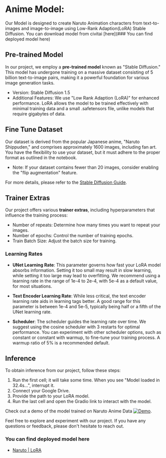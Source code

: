
# Anime Model:
Our Model is designed to create Naruto Animation characters from text-to-images and image-to-image using Low-Rank Adaption(LoRA) Stable Diffusion.
You can download model from civitai [here](### You can find deployed model here)


## Pre-trained Model

In our project, we employ a **pre-trained model** known as "Stable Diffusion." This model has undergone training on a massive dataset consisting of 5 billion text-to-image pairs, making it a powerful foundation for various image generation tasks.

- Version: Stable Diffusion 1.5
- Additional Features: We use "Low Rank Adaption (LoRA)" for enhanced performance. LoRA allows the model to be trained effectively with minimal training data and a small .safetensors file, unlike models that require gigabytes of data.

## Fine Tune Dataset

Our dataset is derived from the popular Japanese anime, "Naruto Shippuden," and comprises approximately 1600 images, including fan art. You have the flexibility to use your dataset, but it must adhere to the proper format as outlined in the notebook.

- Note: If your dataset contains fewer than 20 images, consider enabling the "flip augmentation" feature.

For more details, please refer to the [Stable Diffusion Guide](https://civitai.com/models/22530).

## Trainer Extras

Our project offers various **trainer extras**, including hyperparameters that influence the training process:

- Number of repeats: Determine how many times you want to repeat your images.
- Number of epochs: Control the number of training epochs.
- Train Batch Size: Adjust the batch size for training.

### Learning Rates

- **UNet Learning Rate**: This parameter governs how fast your LoRA model absorbs information. Setting it too small may result in slow learning, while setting it too large may lead to overfitting. We recommend using a learning rate in the range of 1e-4 to 2e-4, with 5e-4 as a default value, for most situations.

- **Text Encoder Learning Rate**: While less critical, the text encoder learning rate aids in learning tags better. A good range for this parameter is between 1e-4 and 5e-5, typically being half or a fifth of the UNet learning rate.

- **Scheduler**: The scheduler guides the learning rate over time. We suggest using the cosine scheduler with 3 restarts for optimal performance. You can experiment with other scheduler options, such as constant or constant with warmup, to fine-tune your training process. A warmup ratio of 5% is a recommended default.

## Inference

To obtain inference from our project, follow these steps:

1. Run the first cell; it will take some time. When you see "Model loaded in 32.4s...", interrupt it.
2. Connect your Google Drive.
3. Provide the path to your LoRA model.
4. Run the last cell and open the Gradio link to interact with the model.

Check out a demo of the model trained on Naruto Anime Data [![Demo](https://img.shields.io/badge/Demo-View%20Demo-blue)](https://civitai.com/models/146475/naruto-or-lora).

Feel free to explore and experiment with our project. If you have any questions or feedback, please don't hesitate to reach out.


### You can find deployed model here

- [Naruto | LoRA](https://civitai.com/models/146475/naruto-or-lora)


